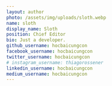 ```yaml
---
layout: author
photo: /assets/img/uploads/sloth.webp
name: sloth
display_name: Sloth
position: Chief Editor
bio: Just a developer.
github_username: hocbaicungcon
facebook_username: hocbaicungcon
twitter_username: hocbaicungcon
# instagram_username: thiagorossener
linkedin_username: hocbaicungcon
medium_username: hocbaicungcon
---
```


